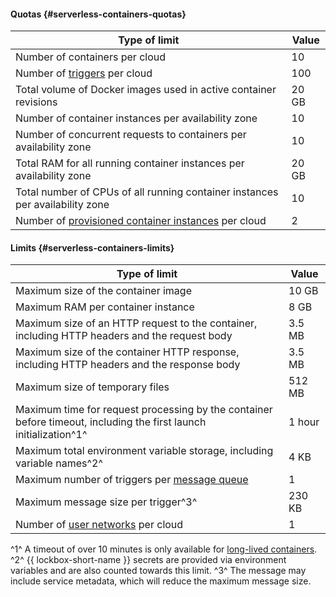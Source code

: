 #### Quotas {#serverless-containers-quotas}

Type of limit | Value
----- | -----
Number of containers per cloud | 10
Number of [triggers](../../serverless-containers/concepts/trigger/) per cloud | 100
Total volume of Docker images used in active container revisions | 20 GB
Number of container instances per availability zone | 10
Number of concurrent requests to containers per availability zone | 10
Total RAM for all running container instances per availability zone | 20 GB
Total number of CPUs of all running container instances per availability zone | 10
Number of [provisioned container instances](../../serverless-containers/concepts/container.md#provisioned-instances) per cloud | 2

#### Limits {#serverless-containers-limits}

Type of limit | Value
----- | -----
Maximum size of the container image | 10 GB
Maximum RAM per container instance | 8 GB
Maximum size of an HTTP request to the container, including HTTP headers and the request body | 3.5 MB
Maximum size of the container HTTP response, including HTTP headers and the response body | 3.5 MB
Maximum size of temporary files | 512 MB
Maximum time for request processing by the container before timeout, including the first launch initialization^1^ | 1 hour
Maximum total environment variable storage, including variable names^2^ | 4 KB
Maximum number of triggers per [message queue](../../message-queue/concepts/queue.md) | 1
Maximum message size per trigger^3^ | 230 KB
Number of [user networks](../../serverless-containers/concepts/networking.md#user-network) per cloud | 1

^1^ A timeout of over 10 minutes is only available for [long-lived containers](../../serverless-containers/concepts/long-lived-containers.md).
^2^ {{ lockbox-short-name }} secrets are provided via environment variables and are also counted towards this limit.
^3^ The message may include service metadata, which will reduce the maximum message size.